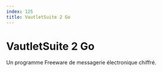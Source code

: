 ```yaml
---
index: 125
title: VautletSuite 2 Go
---
```

# VautletSuite 2 Go

Un programme Freeware de messagerie électronique chiffré.